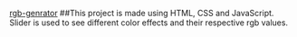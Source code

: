 [rgb-genrator](https://diksharai9.github.io/rgb-genrator/)
##This project is made using HTML, CSS and JavaScript. Slider is used to see different color effects and their respective rgb values.
